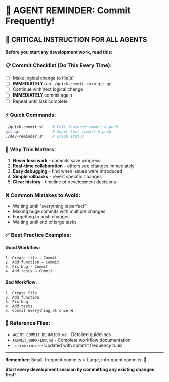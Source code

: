 # 🤖 AGENT REMINDER: Commit Frequently!

## 🚨 CRITICAL INSTRUCTION FOR ALL AGENTS

**Before you start any development work, read this:**

### 📋 Commit Checklist (Do This Every Time):
- [ ] Make logical change to file(s)
- [ ] **IMMEDIATELY** run `./quick-commit.sh` or `git qc`
- [ ] Continue with next logical change
- [ ] **IMMEDIATELY** commit again
- [ ] Repeat until task complete

### ⚡ Quick Commands:
```bash
./quick-commit.sh    # Full-featured commit & push
git qc               # Super-fast commit & push
./dev-reminder.sh    # Check status
```

### 🎯 Why This Matters:
1. **Never lose work** - commits save progress
2. **Real-time collaboration** - others see changes immediately
3. **Easy debugging** - find when issues were introduced
4. **Simple rollbacks** - revert specific changes
5. **Clear history** - timeline of development decisions

### ❌ Common Mistakes to Avoid:
- Waiting until "everything is perfect"
- Making huge commits with multiple changes
- Forgetting to push changes
- Waiting until end of large tasks

### ✅ Best Practice Examples:

#### Good Workflow:
```
1. Create file → Commit
2. Add function → Commit  
3. Fix bug → Commit
4. Add tests → Commit
```

#### Bad Workflow:
```
1. Create file
2. Add function
3. Fix bug
4. Add tests
5. Commit everything at once ❌
```

### 🔗 Reference Files:
- `AGENT_COMMIT_BEHAVIOR.md` - Detailed guidelines
- `COMMIT_WORKFLOW.md` - Complete workflow documentation
- `.cursorrules` - Updated with commit frequency rules

---

**Remember**: Small, frequent commits > Large, infrequent commits! 🎯

**Start every development session by committing any existing changes first!**
